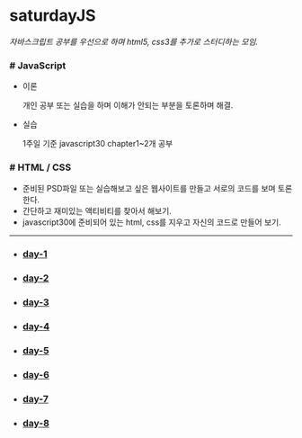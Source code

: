 # saturdayJS

*자바스크립트 공부를 우선으로 하며 html5, css3를 추가로 스터디하는 모임.*

### # JavaScript

- 이론

  개인 공부 또는 실습을 하며 이해가 안되는 부분을 토론하며 해결.

- 실습

  1주일 기준 javascript30 chapter1~2개 공부

### # HTML / CSS

- 준비된 PSD파일 또는 실습해보고 싶은 웹사이트를 만들고 서로의 코드를 보며 토론한다.
- 간단하고 재미있는 액티비티를 찾아서 해보기.
- javascript30에 준비되어 있는 html, css를 지우고 자신의 코드로 만들어 보기. 

---

* ### [day-1](day-1/day-1.md)

* ### [day-2](day-2/day-2.md)

* ### [day-3](day-3/day-3.md)

* ### [day-4](day-4/day-4.md)

* ### [day-5](day-5/day-5.md)

* ### [day-6](day-6/day-6.md)

* ### [day-7](day-7/day-7.md)

* ### [day-8](day-8/day-8.md)


